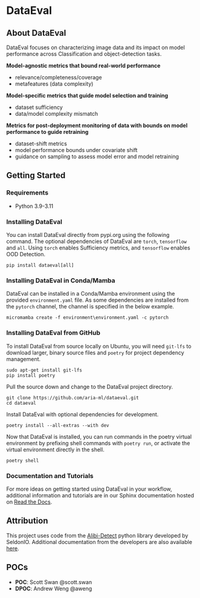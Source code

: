 # DataEval

## About DataEval

DataEval focuses on characterizing image data and its impact on model performance across Classification and object-detection tasks.

<!-- start about -->

**Model-agnostic metrics that bound real-world performance**
- relevance/completeness/coverage
- metafeatures (data complexity)

**Model-specific metrics that guide model selection and training**
- dataset sufficiency
- data/model complexity mismatch

**Metrics for post-deployment monitoring of data with bounds on model performance to guide retraining**
- dataset-shift metrics
- model performance bounds under covariate shift
- guidance on sampling to assess model error and model retraining

<!-- end about -->

## Getting Started

### Requirements
- Python 3.9-3.11

### Installing DataEval

You can install DataEval directly from pypi.org using the following command.  The optional dependencies of DataEval are `torch`, `tensorflow` and `all`.  Using `torch` enables Sufficiency metrics, and `tensorflow` enables OOD Detection.

```
pip install dataeval[all]
```

### Installing DataEval in Conda/Mamba

DataEval can be installed in a Conda/Mamba environment using the provided `environment.yaml` file.  As some dependencies
are installed from the `pytorch` channel, the channel is specified in the below example.

```
micromamba create -f environment\environment.yaml -c pytorch
```

### Installing DataEval from GitHub

To install DataEval from source locally on Ubuntu, you will need `git-lfs` to download larger, binary source files and `poetry` for project dependency management.

```
sudo apt-get install git-lfs
pip install poetry
```

Pull the source down and change to the DataEval project directory.
```
git clone https://github.com/aria-ml/dataeval.git
cd dataeval
```



Install DataEval with optional dependencies for development.
```
poetry install --all-extras --with dev
```

Now that DataEval is installed, you can run commands in the poetry virtual environment by prefixing shell commands with `poetry run`, or activate the virtual environment directly in the shell.
```
poetry shell
```

### Documentation and Tutorials
For more ideas on getting started using DataEval in your workflow, additional information and tutorials are in our Sphinx documentation hosted on [Read the Docs](https://dataeval.readthedocs.io/).

## Attribution
This project uses code from the [Alibi-Detect](https://github.com/SeldonIO/alibi-detect) python library developed by SeldonIO.  Additional documentation from the developers are also available [here](https://docs.seldon.io/projects/alibi-detect/en/stable/).

## POCs
- **POC**: Scott Swan @scott.swan
- **DPOC**: Andrew Weng @aweng

